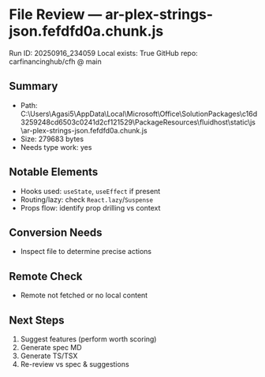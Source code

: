# File Review — ar-plex-strings-json.fefdfd0a.chunk.js
Run ID: 20250916_234059
Local exists: True
GitHub repo: carfinancinghub/cfh @ main

## Summary
- Path: C:\Users\Agasi5\AppData\Local\Microsoft\Office\SolutionPackages\c16d3259248cd6503c0241d2cf121529\PackageResources\fluidhost\static\js\ar-plex-strings-json.fefdfd0a.chunk.js
- Size: 279683 bytes
- Needs type work: yes

## Notable Elements
- Hooks used: `useState`, `useEffect` if present
- Routing/lazy: check `React.lazy`/`Suspense`
- Props flow: identify prop drilling vs context

## Conversion Needs
- Inspect file to determine precise actions

## Remote Check
- Remote not fetched or no local content

## Next Steps
1) Suggest features (perform worth scoring)
2) Generate spec MD
3) Generate TS/TSX
4) Re-review vs spec & suggestions